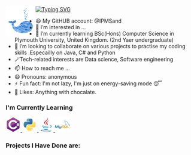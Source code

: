 <img align="left" width="80" height="80" src="gip.gif">
  <a href="https://git.io/typing-svg">
    <img src="https://readme-typing-svg.demolab.com?font=Fira+Code&weight=400&size=25&duration=3500&pause=100&color=A7C7E7&background=FFE33F00&center=true&width=636&lines=Hi+!;I'm+Maheshika+Sandamini" alt="Typing SVG">
  </a>
</p>



- 😆  My GitHUB account: @IPMSand                                                                                                  
- 👀 I’m interested in ...
-  🌱 I’m currently learning BSc(Hons) Computer Science in Plymouth University, United Kingdom. (2nd Yaer undergraduate)
- 💞️ I’m looking to collaborate on various projects to practise my coding skills .Especailly on Java, C# and Python
- 🪄Tech-related interests are Data science, Software engineering 
- 📫 How to reach me ...
- 😄 Pronouns: anonymous 
- ⚡ Fun fact: I'm not lazy, I'm just on energy-saving mode 😴
- 🍫 Likes: Anything with chocalate.


<h3 align="left">I'm Currently Learning </h3>
<p align="left"> <a href="https://www.w3schools.com/cs/" target="_blank" rel="noreferrer"> <img src="https://raw.githubusercontent.com/devicons/devicon/master/icons/csharp/csharp-original.svg" alt="csharp" width="40" height="40"/> </a> <a href="https://www.python.org" target="_blank" rel="noreferrer"> <img src="https://raw.githubusercontent.com/devicons/devicon/master/icons/python/python-original.svg" alt="python" width="40" height="40"/> </a><a href="https://www.java.com" target="_blank" rel="noreferrer"> <img src="https://raw.githubusercontent.com/devicons/devicon/master/icons/java/java-original.svg" alt="java" width="40" height="40"/> </a> <a href="https://www.mysql.com/" target="_blank" rel="noreferrer"> <img src="https://raw.githubusercontent.com/devicons/devicon/master/icons/mysql/mysql-original-wordmark.svg" alt="mysql" width="40" height="40"/> </a>  </p>
<h3 align="left">Projects I Have Done are: </h3>

  
<!---
IPMSand/IPMSand is a ✨ special ✨ repository because its `README.md` (this file) appears on your GitHub profile.
You can click the Preview link to take a look at your changes.
--->
